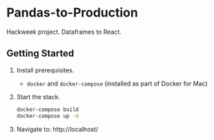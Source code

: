 # Pandas-to-Production

Hackweek project. Dataframes to React.

## Getting Started

1. Install prerequisites.

   - `docker` and `docker-compose` (installed as part of Docker for Mac)

1. Start the stack.

   ```bash
   docker-compose build
   docker-compose up -d
   ```

1. Navigate to: http://localhost/
